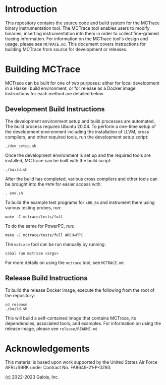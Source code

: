 
Introduction
============

This repository contains the source code and build system for the
MCTrace binary instrumentation tool. The MCTrace tool enables users
to modify binaries, inserting instrumentation into them in order to
collect fine-grained tracing information. For information on the
MCTrace tool's design and usage, please see `MCTRACE.md`. This document
covers instructions for building MCTrace from source for development or
releases.

Building MCTrace
================

MCTrace can be built for one of two purposes: either for local
development in a Haskell build environment, or for release as a Docker
image. Instructions for each method are detailed below.

Development Build Instructions
------------------------------

The development environment setup and build processes are automated.
The build process requires Ubuntu 20.04. To perform a one-time setup of
the development environment including the installation of LLVM, cross
compilers, and other required tools, run the development setup script:

```
./dev_setup.sh
```

Once the development environment is set up and the required tools are
installed, MCTrace can be built with the build script:

```
./build.sh
```

After the build has completed, various cross compilers and other tools
can be brought into the `PATH` for easier access with:

```
. env.sh
```

To build the example test programs for `x86_64` and instrument them
using various testing probes, run:

```
make -C mctrace/tests/full
```

To do the same for PowerPC, run:

```
make -C mctrace/tests/full ARCH=PPC
```

The `mctrace` tool can be run manually by running:

```
cabal run mctrace <args>
```

For more details on using the `mctrace` tool, see `MCTRACE.md`.

Release Build Instructions
--------------------------

To build the release Docker image, execute the following from the root
of the repository:

```
cd release
./build.sh
```

This will build a self-contained image that contains MCTrace, its
dependencies, associated tools, and examples. For information on using
the release image, please see `release/README.md`.

Acknowledgements
================

This material is based upon work supported by the United States Air
Force AFRL/SBRK under Contract No. FA8649-21-P-0293.

(c) 2022-2023 Galois, Inc.
